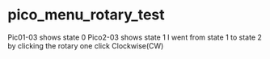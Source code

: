 # pico_menu_rotary_test
Pic01-03 shows state 0 
Pico2-03 shows state 1
I went from state 1 to state 2 by clicking the rotary one click Clockwise(CW)

